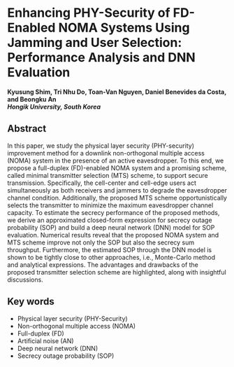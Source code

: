 # Enhancing PHY-Security of FD-Enabled NOMA Systems Using Jamming and User Selection: Performance Analysis and DNN Evaluation

**Kyusung Shim, Tri Nhu Do, Toan-Van Nguyen, Daniel Benevides da Costa, and Beongku An**   
**_Hongik University, South Korea_**

## Abstract

In this paper, we study the physical layer security (PHY-security) improvement method for a downlink non-orthogonal multiple access (NOMA) system in the presence of an active eavesdropper. To this end, we propose a full-duplex (FD)-enabled NOMA system and a promising scheme, called minimal transmitter selection (MTS) scheme, to support secure transmission. Specifically, the cell-center and cell-edge users act simultaneously as both receivers and jammers to degrade the eavesdropper channel condition. Additionally, the proposed MTS scheme opportunistically selects the transmitter to minimize the maximum eavesdropper channel capacity. To estimate the secrecy performance of the proposed methods, we derive an approximated closed-form expression for secrecy outage probability (SOP) and build a deep neural network (DNN) model for SOP evaluation. Numerical results reveal that the proposed NOMA system and MTS scheme improve not only the SOP but also the secrecy sum throughput. Furthermore, the estimated SOP through the DNN model is shown to be tightly close to other approaches, i.e., Monte-Carlo method and analytical expressions. The advantages and drawbacks of the proposed transmitter selection scheme are highlighted, along with insightful discussions.

## Key words

- Physical layer security (PHY-Security)
- Non-orthogonal multiple access (NOMA)
- Full-duplex (FD)
- Artificial noise (AN)
- Deep neural network (DNN)
- Secrecy outage probability (SOP)
